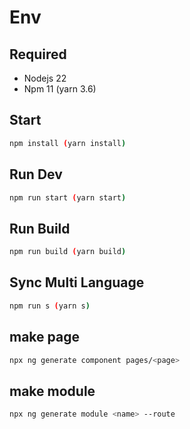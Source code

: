 # Env
## Required
- Nodejs 22
- Npm 11 (yarn 3.6)

## Start
```bash
npm install (yarn install)
```

## Run Dev
```bash
npm run start (yarn start)
```

## Run Build
```bash
npm run build (yarn build)
```

## Sync Multi Language
```bash
npm run s (yarn s)
```

## make page

```bash
npx ng generate component pages/<page>
```

## make module

```bash
npx ng generate module <name> --route
```
